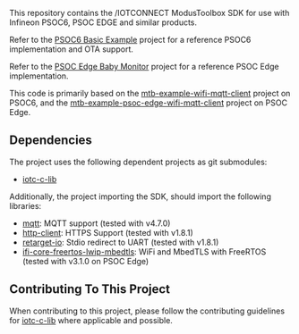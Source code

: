 This repository contains the /IOTCONNECT ModusToolbox SDK for use with Infineon PSOC6, PSOC EDGE and similar products.

Refer to the [PSOC6 Basic Example](https://github.com/avnet-iotconnect/avnet-iotc-mtb-basic-example) project 
for a reference PSOC6 implementation and OTA support.

Refer to the [PSOC Edge Baby Monitor](https://github.com/avnet-iotconnect/avnet-iotc-mtb-psoc-edge-baby-monitor) project 
for a reference PSOC Edge implementation.

This code is primarily based on the 
[mtb-example-wifi-mqtt-client](https://github.com/Infineon/mtb-example-wifi-mqtt-client)
project on PSOC6, and the
[mtb-example-psoc-edge-wifi-mqtt-client](https://github.com/Infineon/mtb-example-anycloud-mqtt-client)
project on PSOC Edge.

## Dependencies

The project uses the following dependent projects as git submodules:
* [iotc-c-lib](https://github.com/avnet-iotconnect/iotc-c-lib.git)

Additionally, the project importing the SDK, should import the following libraries:
* [mqtt](https://github.com/Infineon/mqtt):
MQTT support (tested with v4.7.0)
* [http-client](https://github.com/Infineon/http-client):
HTTPS Support (tested with v1.8.1)
* [retarget-io](https://github.com/Infineon/retarget-io):
Stdio redirect to UART (tested with v1.8.1)
* [ifi-core-freertos-lwip-mbedtls](https://github.com/Infineon/wifi-core-freertos-lwip-mbedtls):
WiFi and MbedTLS with FreeRTOS (tested with v3.1.0 on PSOC Edge)

## Contributing To This Project 

When contributing to this project, please follow the contributing guidelines for 
[iotc-c-lib](https://github.com/avnet-iotconnect/iotc-c-lib/blob/master/CONTRIBUTING.md) 
where applicable and possible.
